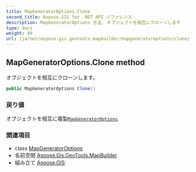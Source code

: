```yaml
---
title: MapGeneratorOptions.Clone
second_title: Aspose.GIS for .NET API リファレンス
description: MapGeneratorOptions 方法. オブジェクトを相互にクローンします
type: docs
weight: 40
url: /ja/net/aspose.gis.geotools.mapbuilder/mapgeneratoroptions/clone/
---
```

## MapGeneratorOptions.Clone method

オブジェクトを相互にクローンします。

```csharp
public MapGeneratorOptions Clone()
```

### 戻り値

オブジェクトを相互に複製[`MapGeneratorOptions`](../).

### 関連項目

* class [MapGeneratorOptions](../)
* 名前空間 [Aspose.Gis.GeoTools.MapBuilder](../../mapgeneratoroptions/)
* 組み立て [Aspose.GIS](../../../)


